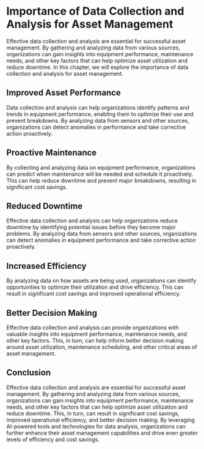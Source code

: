 Importance of Data Collection and Analysis for Asset Management
======================================================================================================================================

Effective data collection and analysis are essential for successful asset management. By gathering and analyzing data from various sources, organizations can gain insights into equipment performance, maintenance needs, and other key factors that can help optimize asset utilization and reduce downtime. In this chapter, we will explore the importance of data collection and analysis for asset management.

Improved Asset Performance
--------------------------

Data collection and analysis can help organizations identify patterns and trends in equipment performance, enabling them to optimize their use and prevent breakdowns. By analyzing data from sensors and other sources, organizations can detect anomalies in performance and take corrective action proactively.

Proactive Maintenance
---------------------

By collecting and analyzing data on equipment performance, organizations can predict when maintenance will be needed and schedule it proactively. This can help reduce downtime and prevent major breakdowns, resulting in significant cost savings.

Reduced Downtime
----------------

Effective data collection and analysis can help organizations reduce downtime by identifying potential issues before they become major problems. By analyzing data from sensors and other sources, organizations can detect anomalies in equipment performance and take corrective action proactively.

Increased Efficiency
--------------------

By analyzing data on how assets are being used, organizations can identify opportunities to optimize their utilization and drive efficiency. This can result in significant cost savings and improved operational efficiency.

Better Decision Making
----------------------

Effective data collection and analysis can provide organizations with valuable insights into equipment performance, maintenance needs, and other key factors. This, in turn, can help inform better decision making around asset utilization, maintenance scheduling, and other critical areas of asset management.

Conclusion
----------

Effective data collection and analysis are essential for successful asset management. By gathering and analyzing data from various sources, organizations can gain insights into equipment performance, maintenance needs, and other key factors that can help optimize asset utilization and reduce downtime. This, in turn, can result in significant cost savings, improved operational efficiency, and better decision making. By leveraging AI-powered tools and technologies for data analysis, organizations can further enhance their asset management capabilities and drive even greater levels of efficiency and cost savings.
